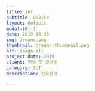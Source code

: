 ```yaml
---
title: IoT
subtitle: Device
layout: default
modal-id: 1
date: 2019-10-25
img: dreams.png
thumbnail: dreams-thumbnail.png
alt: image-alt
project-date: 2019
client: 학생 및 일반인
category: IoT
description: 전화문의.

---
```

